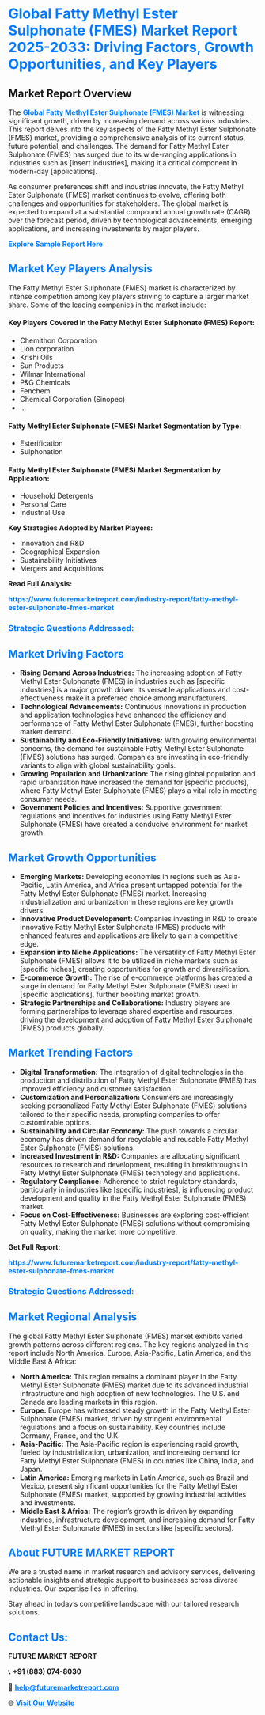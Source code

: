 <h1 style="color: #007BFF;">Global Fatty Methyl Ester Sulphonate (FMES) Market Report 2025-2033: Driving Factors, Growth Opportunities, and Key Players</h1>

<section id="overview">
<h2>Market Report Overview</h2>
<p>The <a href="https://www.futuremarketreport.com/industry-report/fatty-methyl-ester-sulphonate-fmes-market" style="color: #007BFF; text-decoration: none;"><strong>Global Fatty Methyl Ester Sulphonate (FMES) Market</strong></a> is witnessing significant growth, driven by increasing demand across various industries. This report delves into the key aspects of the Fatty Methyl Ester Sulphonate (FMES) market, providing a comprehensive analysis of its current status, future potential, and challenges. The demand for Fatty Methyl Ester Sulphonate (FMES) has surged due to its wide-ranging applications in industries such as [insert industries], making it a critical component in modern-day [applications].</p>
<p>As consumer preferences shift and industries innovate, the Fatty Methyl Ester Sulphonate (FMES) market continues to evolve, offering both challenges and opportunities for stakeholders. The global market is expected to expand at a substantial compound annual growth rate (CAGR) over the forecast period, driven by technological advancements, emerging applications, and increasing investments by major players.</p>
</section>

<section id="overview">
<p><a href="https://www.futuremarketreport.com/request-sample/reportId=103936" style="color: #007BFF; text-decoration: none;"><strong>Explore Sample Report Here</strong></a></p>
</section>

<section id="key-players">
<h2 style="color: #007BFF;">Market Key Players Analysis</h2>
<p>The Fatty Methyl Ester Sulphonate (FMES) market is characterized by intense competition among key players striving to capture a larger market share. Some of the leading companies in the market include:</p>
<h4>Key Players Covered in the Fatty Methyl Ester Sulphonate (FMES) Report:</h4>
<ul><li>Chemithon Corporation</li><li>Lion corporation</li><li>Krishi Oils</li><li>Sun Products</li><li>Wilmar International</li><li>P&amp;G Chemicals</li><li>Fenchem</li><li>Chemical Corporation (Sinopec)</li><li>...</li></ul>
<h4>Fatty Methyl Ester Sulphonate (FMES) Market Segmentation by Type:</h4>
<ul><li>Esterification</li><li>Sulphonation</li></ul>

<h4>Fatty Methyl Ester Sulphonate (FMES) Market Segmentation by Application:</h4>
<ul><li>Household Detergents</li><li>Personal Care</li><li>Industrial Use</li></ul>
<p><strong>Key Strategies Adopted by Market Players:</strong></p>
<ul>
<li>Innovation and R&D</li>
<li>Geographical Expansion</li>
<li>Sustainability Initiatives</li>
<li>Mergers and Acquisitions</li>
</ul>
</section>

<section>
<p><strong>Read Full Analysis: </strong></p><a href="https://www.futuremarketreport.com/industry-report/fatty-methyl-ester-sulphonate-fmes-market" style="color: #007BFF; text-decoration: none;"><strong>https://www.futuremarketreport.com/industry-report/fatty-methyl-ester-sulphonate-fmes-market</strong></a>
<h3 style="color: #007BFF;">Strategic Questions Addressed:</h3>
</section>

<section id="driving-factors">
<h2 style="color: #007BFF;">Market Driving Factors</h2>
<ul>
<li><strong>Rising Demand Across Industries:</strong> The increasing adoption of Fatty Methyl Ester Sulphonate (FMES) in industries such as [specific industries] is a major growth driver. Its versatile applications and cost-effectiveness make it a preferred choice among manufacturers.</li>
<li><strong>Technological Advancements:</strong> Continuous innovations in production and application technologies have enhanced the efficiency and performance of Fatty Methyl Ester Sulphonate (FMES), further boosting market demand.</li>
<li><strong>Sustainability and Eco-Friendly Initiatives:</strong> With growing environmental concerns, the demand for sustainable Fatty Methyl Ester Sulphonate (FMES) solutions has surged. Companies are investing in eco-friendly variants to align with global sustainability goals.</li>
<li><strong>Growing Population and Urbanization:</strong> The rising global population and rapid urbanization have increased the demand for [specific products], where Fatty Methyl Ester Sulphonate (FMES) plays a vital role in meeting consumer needs.</li>
<li><strong>Government Policies and Incentives:</strong> Supportive government regulations and incentives for industries using Fatty Methyl Ester Sulphonate (FMES) have created a conducive environment for market growth.</li>
</ul>
</section>

<section id="growth-opportunities">
<h2 style="color: #007BFF;">Market Growth Opportunities</h2>
<ul>
<li><strong>Emerging Markets:</strong> Developing economies in regions such as Asia-Pacific, Latin America, and Africa present untapped potential for the Fatty Methyl Ester Sulphonate (FMES) market. Increasing industrialization and urbanization in these regions are key growth drivers.</li>
<li><strong>Innovative Product Development:</strong> Companies investing in R&D to create innovative Fatty Methyl Ester Sulphonate (FMES) products with enhanced features and applications are likely to gain a competitive edge.</li>
<li><strong>Expansion into Niche Applications:</strong> The versatility of Fatty Methyl Ester Sulphonate (FMES) allows it to be utilized in niche markets such as [specific niches], creating opportunities for growth and diversification.</li>
<li><strong>E-commerce Growth:</strong> The rise of e-commerce platforms has created a surge in demand for Fatty Methyl Ester Sulphonate (FMES) used in [specific applications], further boosting market growth.</li>
<li><strong>Strategic Partnerships and Collaborations:</strong> Industry players are forming partnerships to leverage shared expertise and resources, driving the development and adoption of Fatty Methyl Ester Sulphonate (FMES) products globally.</li>
</ul>
</section>

<section id="trending-factors">
<h2 style="color: #007BFF;">Market Trending Factors</h2>
<ul>
<li><strong>Digital Transformation:</strong> The integration of digital technologies in the production and distribution of Fatty Methyl Ester Sulphonate (FMES) has improved efficiency and customer satisfaction.</li>
<li><strong>Customization and Personalization:</strong> Consumers are increasingly seeking personalized Fatty Methyl Ester Sulphonate (FMES) solutions tailored to their specific needs, prompting companies to offer customizable options.</li>
<li><strong>Sustainability and Circular Economy:</strong> The push towards a circular economy has driven demand for recyclable and reusable Fatty Methyl Ester Sulphonate (FMES) solutions.</li>
<li><strong>Increased Investment in R&D:</strong> Companies are allocating significant resources to research and development, resulting in breakthroughs in Fatty Methyl Ester Sulphonate (FMES) technology and applications.</li>
<li><strong>Regulatory Compliance:</strong> Adherence to strict regulatory standards, particularly in industries like [specific industries], is influencing product development and quality in the Fatty Methyl Ester Sulphonate (FMES) market.</li>
<li><strong>Focus on Cost-Effectiveness:</strong> Businesses are exploring cost-efficient Fatty Methyl Ester Sulphonate (FMES) solutions without compromising on quality, making the market more competitive.</li>
</ul>
</section>

<section>
<p><strong>Get Full Report: </strong></p><a href="https://www.futuremarketreport.com/industry-report/fatty-methyl-ester-sulphonate-fmes-market" style="color: #007BFF; text-decoration: none;"><strong>https://www.futuremarketreport.com/industry-report/fatty-methyl-ester-sulphonate-fmes-market</strong></a>
<h3 style="color: #007BFF;">Strategic Questions Addressed:</h3>
</section>


<section id="regional-analysis">
<h2 style="color: #007BFF;">Market Regional Analysis</h2>
<p>The global Fatty Methyl Ester Sulphonate (FMES) market exhibits varied growth patterns across different regions. The key regions analyzed in this report include North America, Europe, Asia-Pacific, Latin America, and the Middle East & Africa:</p>
<ul>
<li><strong>North America:</strong> This region remains a dominant player in the Fatty Methyl Ester Sulphonate (FMES) market due to its advanced industrial infrastructure and high adoption of new technologies. The U.S. and Canada are leading markets in this region.</li>
<li><strong>Europe:</strong> Europe has witnessed steady growth in the Fatty Methyl Ester Sulphonate (FMES) market, driven by stringent environmental regulations and a focus on sustainability. Key countries include Germany, France, and the U.K.</li>
<li><strong>Asia-Pacific:</strong> The Asia-Pacific region is experiencing rapid growth, fueled by industrialization, urbanization, and increasing demand for Fatty Methyl Ester Sulphonate (FMES) in countries like China, India, and Japan.</li>
<li><strong>Latin America:</strong> Emerging markets in Latin America, such as Brazil and Mexico, present significant opportunities for the Fatty Methyl Ester Sulphonate (FMES) market, supported by growing industrial activities and investments.</li>
<li><strong>Middle East & Africa:</strong> The region’s growth is driven by expanding industries, infrastructure development, and increasing demand for Fatty Methyl Ester Sulphonate (FMES) in sectors like [specific sectors].</li>
</ul>
</section>

<footer>
<h2 style="color: #007BFF;">About FUTURE MARKET REPORT</h2>
<p>We are a trusted name in market research and advisory services, delivering actionable insights and strategic support to businesses across diverse industries. Our expertise lies in offering:</p>

<p>Stay ahead in today’s competitive landscape with our tailored research solutions.</p>

<h2 style="color: #007BFF;">Contact Us:</h2>
<p><strong>FUTURE MARKET REPORT</strong></p>
<p>📞 <strong>+91 (883) 074-8030</strong></p>
<p>📧 <strong><a href="mailto:help@futuremarketreport.com" style="color: #007BFF;">help@futuremarketreport.com</a></strong></p>
<p>🌐 <strong><a href="https://www.futuremarketreport.com/" style="color: #007BFF;">Visit Our Website</a></strong></p>
</footer>